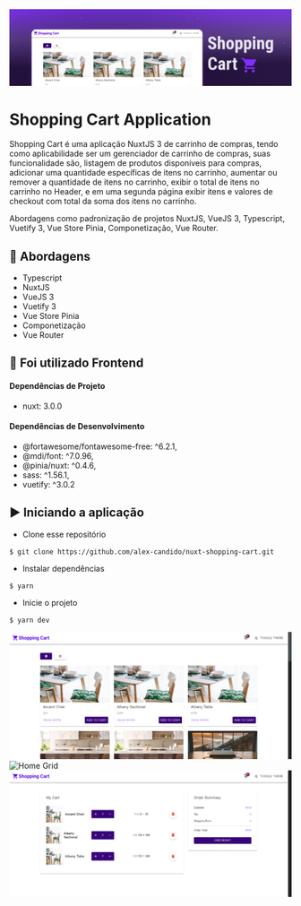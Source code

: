 <img alt="Shopping Cart" src="./assets/shopping-cart-banner.png" />

# Shopping Cart Application

Shopping Cart é uma aplicação NuxtJS 3 de carrinho de compras, tendo como aplicabilidade ser um gerenciador de carrinho de compras, suas funcionalidade são, listagem de produtos disponíveis para compras, adicionar uma quantidade específicas de itens no carrinho, aumentar ou remover a quantidade de itens no carrinho, exibir o total de itens no carrinho no Header, e em uma segunda página exibir itens e valores de checkout com total da soma dos itens no carrinho.

Abordagens como padronização de projetos NuxtJS, VueJS 3, Typescript, Vuetify 3, Vue Store Pinia, Componetização, Vue Router.

## 🚀 Abordagens

- Typescript
- NuxtJS
- VueJS 3
- Vuetify 3
- Vue Store Pinia
- Componetização
- Vue Router

## 📌 Foi utilizado Frontend

#### Dependências de Projeto

- nuxt: 3.0.0

#### Dependências de Desenvolvimento

- @fortawesome/fontawesome-free: ^6.2.1,
- @mdi/font: ^7.0.96,
- @pinia/nuxt: ^0.4.6,
- sass: ^1.56.1,
- vuetify: ^3.0.2

## ▶️ Iniciando a aplicação

- Clone esse repositório
```
$ git clone https://github.com/alex-candido/nuxt-shopping-cart.git
```
- Instalar dependências 
```
$ yarn 
```
- Inicie o projeto 
```
$ yarn dev
```

<img src="./assets/home-list.png" alt="Home List">
<img src="./assets/hhome-grid.png" alt="Home Grid">
<img src="./assets/cart-details.png" alt="Cart Details">